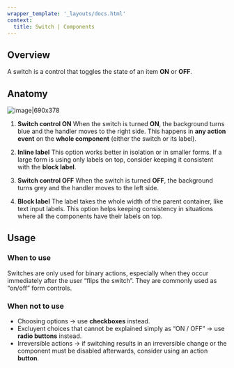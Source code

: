 ```yaml
---
wrapper_template: '_layouts/docs.html'
context:
  title: Switch | Components
---
```


## Overview

A switch is a control that toggles the state of an item **ON** or **OFF**.

## Anatomy

![image|690x378](https://assets.ubuntu.com/v1/27b52b0d-switch-anatomy.png)

1. **Switch control ON**
   When the switch is turned **ON**, the background turns blue and the handler moves to the right side. This happens in **any action event** on the **whole component** (either the switch or its label).

2. **Inline label**
   This option works better in isolation or in smaller forms. If a large form is using only labels on top, consider keeping it consistent with the **block label**.

3. **Switch control OFF**
   When the switch is turned **OFF**, the background turns grey and the handler moves to the left side.

4. **Block label**
   The label takes the whole width of the parent container, like text input labels. This option helps keeping consistency in situations where all the components have their labels on top.

## Usage

### When to use

Switches are only used for binary actions, especially when they occur immediately after the user “flips the switch”. They are commonly used as “on/off” form controls.

### When not to use

- Choosing options → use **checkboxes** instead.
- Excluyent choices that cannot be explained simply as “ON / OFF” → use **radio buttons** instead.
- Irreversible actions → if switching results in an irreversible change or the component must be disabled afterwards, consider using an action **button**.
